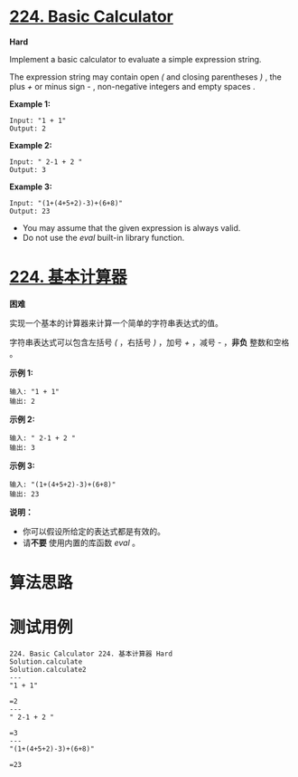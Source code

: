 # [224. Basic Calculator][enTitle]

**Hard**

Implement a basic calculator to evaluate a simple expression string.

The expression string may contain open  *(*  and closing parentheses  *)* , the plus  *+*  or minus sign  *-* , non-negative integers and empty spaces .

**Example 1:** 

```
Input: "1 + 1"
Output: 2

```

**Example 2:** 

```
Input: " 2-1 + 2 "
Output: 3
```

**Example 3:** 

```
Input: "(1+(4+5+2)-3)+(6+8)"
Output: 23
```


- You may assume that the given expression is always valid. 
- Do not use the  *eval*  built-in library function.
# [224. 基本计算器][cnTitle]

**困难**

实现一个基本的计算器来计算一个简单的字符串表达式的值。

字符串表达式可以包含左括号  *(*  ，右括号  *)* ，加号  *+*  ，减号  *-* ，**非负** 整数和空格 。

**示例 1:** 

```
输入: "1 + 1"
输出: 2

```

**示例 2:** 

```
输入: " 2-1 + 2 "
输出: 3
```

**示例 3:** 

```
输入: "(1+(4+5+2)-3)+(6+8)"
输出: 23
```

**说明：** 

- 你可以假设所给定的表达式都是有效的。 
- 请**不要** 使用内置的库函数  *eval* 。


# 算法思路

# 测试用例
```
224. Basic Calculator 224. 基本计算器 Hard
Solution.calculate
Solution.calculate2
---
"1 + 1"

=2
---
" 2-1 + 2 "

=3
---
"(1+(4+5+2)-3)+(6+8)"

=23
```

[enTitle]: https://leetcode.com/problems/basic-calculator/
[cnTitle]: https://leetcode-cn.com/problems/basic-calculator/
